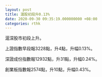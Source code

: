 ```yaml
---
layout: post
title: 滬股初段升0.13%
date: 2020-09-30 09:35:19.000000000 +08:00
categories: rthk
---
```


滬深股市初段上升。

上證指數早段報3228點，升4點，升幅0.13%。

深證成份指數報12932點，升31點，升幅0.24%。

創業板指數報2574點，升10點，升幅0.43%。
